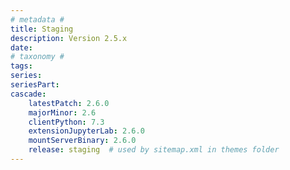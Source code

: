 ```yaml
---
# metadata # 
title: Staging
description: Version 2.5.x 
date: 
# taxonomy #
tags:
series:
seriesPart:
cascade:
    latestPatch: 2.6.0
    majorMinor: 2.6
    clientPython: 7.3
    extensionJupyterLab: 2.6.0
    mountServerBinary: 2.6.0
    release: staging  # used by sitemap.xml in themes folder
---
```

